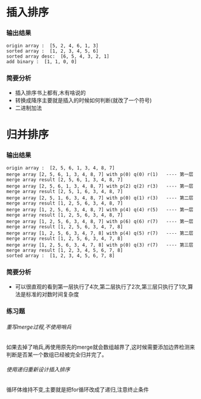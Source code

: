 # 插入排序

### 输出结果
```
origin array :  [5, 2, 4, 6, 1, 3]
sorted array :  [1, 2, 3, 4, 5, 6]
sorted array desc:  [6, 5, 4, 3, 2, 1]
add binary :  [1, 1, 0, 0]
```

### 简要分析

* 插入排序书上都有,木有啥说的
* 转换成降序主要就是插入的时候如何判断(就改了一个符号)
* 二进制加法

# 归并排序

### 输出结果
```
origin array :  [2, 5, 6, 1, 3, 4, 8, 7]
merge array [2, 5, 6, 1, 3, 4, 8, 7] with p(0) q(0) r(1)   ---- 第一层
merge array result [2, 5, 6, 1, 3, 4, 8, 7]
merge array [2, 5, 6, 1, 3, 4, 8, 7] with p(2) q(2) r(3)   ---- 第一层
merge array result [2, 5, 1, 6, 3, 4, 8, 7]
merge array [2, 5, 1, 6, 3, 4, 8, 7] with p(0) q(1) r(3)   ---- 第二层
merge array result [1, 2, 5, 6, 3, 4, 8, 7]
merge array [1, 2, 5, 6, 3, 4, 8, 7] with p(4) q(4) r(5)   ---- 第一层
merge array result [1, 2, 5, 6, 3, 4, 8, 7]
merge array [1, 2, 5, 6, 3, 4, 8, 7] with p(6) q(6) r(7)   ---- 第一层
merge array result [1, 2, 5, 6, 3, 4, 7, 8]
merge array [1, 2, 5, 6, 3, 4, 7, 8] with p(4) q(5) r(7)   ---- 第二层
merge array result [1, 2, 5, 6, 3, 4, 7, 8]
merge array [1, 2, 5, 6, 3, 4, 7, 8] with p(0) q(3) r(7)   ---- 第三层
merge array result [1, 2, 3, 4, 5, 6, 7, 8]
sorted array :  [1, 2, 3, 4, 5, 6, 7, 8]
```

### 简要分析

* 可以很直观的看到第一层执行了4次,第二层执行了2次,第三层只执行了1次,算法是标准的对数时间复杂度


### 练习题

###### 重写merge过程,不使用哨兵
如果去掉了哨兵,再使用原先的merge就会数组越界了,这时候需要添加边界检测来判断是否某一个数组已经被完全归并完了。

###### 使用递归重新设计插入排序
循环体维持不变,主要就是把for循环改成了递归,注意终止条件
